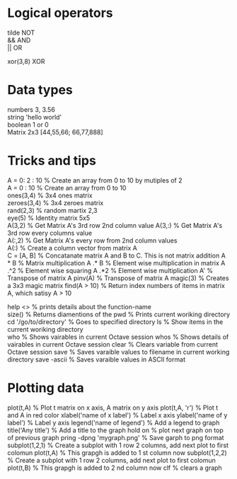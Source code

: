 # Logical operators

tilde 		NOT  
&& 		AND  
|| 		OR  

xor(3,8) 	XOR  

# Data types

numbers		3, 3.56  
string		'hello world'  
boolean		1 or 0  
Matrix 2x3	[44,55,66; 66,77,888]  



# Tricks and tips

A = 0: 2 : 10		% Create an array from 0 to 10 by mutiples of 2   
A = 0 : 10		% Create an array from 0 to 10    
ones(3,4)		% 3x4 ones matrix   
zeroes(3,4)		% 3x4 zeroes matrix   
rand(2,3)		% random martix 2,3   
eye(5)			% Identity matrix 5x5   
A(3,2)			% Get Matrix A's 3rd row 2nd column value
A(3,:)			% Get Matrix A's 3rd row every columns value  
A(:,2)			% Get Matrix A's every row from 2nd column values  
A(:)			% Create a column vector from matrix A  
C = [A, B]		% Concatanate matrix A and B to C. This is not matrix addition 
A * B			% Matrix multiplication
A .* B			% Element wise multiplication in matrix 
A .^2			% Element wise squaring
A .*2			% Element wise multiplication
A'			% Transpose of matrix A
pinv(A)			% Transpose of matrix A
magic(3)		% Creates a 3x3 magic matrix
find(A > 10)		% Return index numbers of items in matrix A, which satisy A > 10

help <<function-name>> 	% prints details about the function-name   
size(<matrix>)		% Returns diamentions of the <matrix>
pwd			% Prints current woriking directory  
cd '/go/to/directory'	% Goes to specified directory
ls			% Show items in the current woriking directory  
who 			% Shows vairables in current Octave session
whos			% Shows details of vairables in current Octave session
clear <variable-name>	% Clears variable from current Octave session
save <filename> <varname> % Saves varaible values to filename in current working directory
save <filename> <varname> -ascii % Saves varaible values in ASCII format

    
# Plotting data

plot(t,A)		% Plot t matrix on x axis, A matrix on y axis
plot(t,A, 'r')		% Plot t and A in red color
xlabel('name of x label') % Label x axis
ylabel('name of y label') % Label y axis
legend('name of legend')  % Add a legend to graph
title('Any title')	  % Add a title to the graph
hold on			% plot next graph on top of previous graph 
pring -dpng 'mygraph.png'	% Save garph to png format
subplot(1,2,1)		% Create a subplot with 1 row 2 columns, add next plot to first colomun
plot(t,A)		% This grapgh is added to 1 st column now
subplot(1,2,2)		% Create a subplot with 1 row 2 columns, add next plot to first colomun
plot(t,B)		% This grapgh is added to 2 nd column now
clf 			% clears a graph


